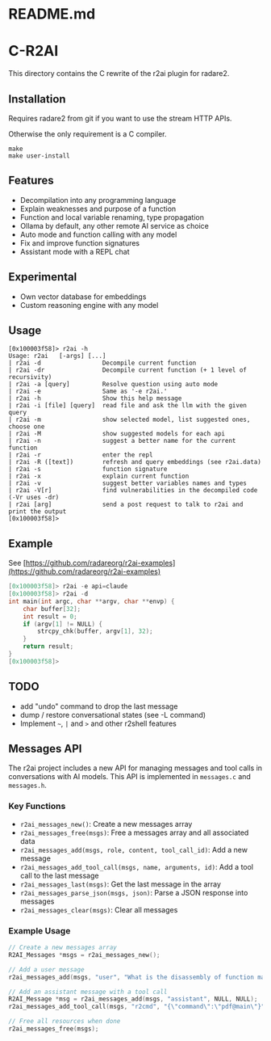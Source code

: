 # README.md

# C-R2AI

This directory contains the C rewrite of the r2ai plugin for radare2.

## Installation

Requires radare2 from git if you want to use the stream HTTP APIs.

Otherwise the only requirement is a C compiler.

```console
make
make user-install
```

## Features

* Decompilation into any programming language
* Explain weaknesses and purpose of a function
* Function and local variable renaming, type propagation
* Ollama by default, any other remote AI service as choice
* Auto mode and function calling with any model
* Fix and improve function signatures
* Assistant mode with a REPL chat

## Experimental

* Own vector database for embeddings
* Custom reasoning engine with any model

## Usage

```console
[0x100003f58]> r2ai -h
Usage: r2ai   [-args] [...]
| r2ai -d                 Decompile current function
| r2ai -dr                Decompile current function (+ 1 level of recursivity)
| r2ai -a [query]         Resolve question using auto mode
| r2ai -e                 Same as '-e r2ai.'
| r2ai -h                 Show this help message
| r2ai -i [file] [query]  read file and ask the llm with the given query
| r2ai -m                 show selected model, list suggested ones, choose one
| r2ai -M                 show suggested models for each api
| r2ai -n                 suggest a better name for the current function
| r2ai -r                 enter the repl
| r2ai -R ([text])        refresh and query embeddings (see r2ai.data)
| r2ai -s                 function signature
| r2ai -x                 explain current function
| r2ai -v                 suggest better variables names and types
| r2ai -V[r]              find vulnerabilities in the decompiled code (-Vr uses -dr)
| r2ai [arg]              send a post request to talk to r2ai and print the output
[0x100003f58]> 
```

## Example

See [https://github.com/radareorg/r2ai-examples](https://github.com/radareorg/r2ai-examples)

```c
[0x100003f58]> r2ai -e api=claude
[0x100003f58]> r2ai -d
int main(int argc, char **argv, char **envp) {
    char buffer[32];
    int result = 0;
    if (argv[1] != NULL) {
        strcpy_chk(buffer, argv[1], 32);
    }
    return result;
}
[0x100003f58]> 
```

## TODO

* add "undo" command to drop the last message
* dump / restore conversational states (see -L command)
* Implement `~`, `|` and `>` and other r2shell features


## Messages API

The r2ai project includes a new API for managing messages and tool calls in conversations with AI models. This API is implemented in `messages.c` and `messages.h`.

### Key Functions

- `r2ai_messages_new()`: Create a new messages array
- `r2ai_messages_free(msgs)`: Free a messages array and all associated data
- `r2ai_messages_add(msgs, role, content, tool_call_id)`: Add a new message
- `r2ai_messages_add_tool_call(msgs, name, arguments, id)`: Add a tool call to the last message
- `r2ai_messages_last(msgs)`: Get the last message in the array
- `r2ai_messages_parse_json(msgs, json)`: Parse a JSON response into messages
- `r2ai_messages_clear(msgs)`: Clear all messages

### Example Usage

```c
// Create a new messages array
R2AI_Messages *msgs = r2ai_messages_new();

// Add a user message
r2ai_messages_add(msgs, "user", "What is the disassembly of function main?", NULL);

// Add an assistant message with a tool call
R2AI_Message *msg = r2ai_messages_add(msgs, "assistant", NULL, NULL);
r2ai_messages_add_tool_call(msgs, "r2cmd", "{\"command\":\"pdf@main\"}", "tool-123");

// Free all resources when done
r2ai_messages_free(msgs);
```
